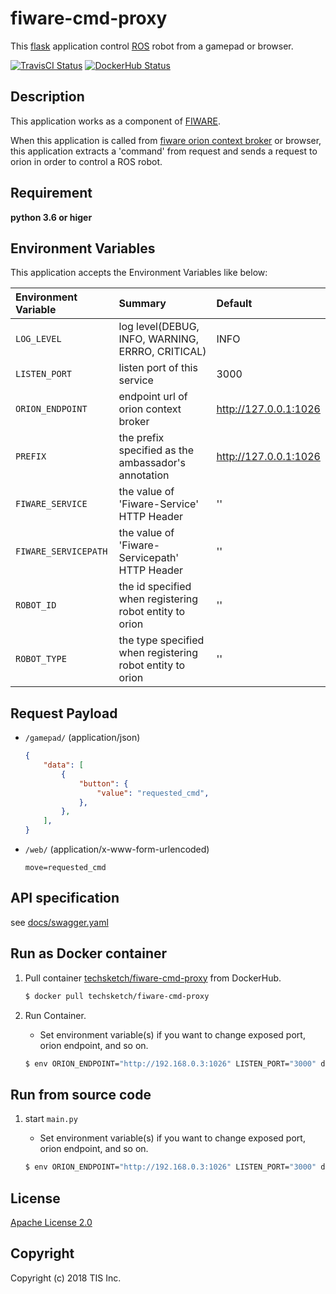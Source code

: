 # fiware-cmd-proxy
This [flask](http://flask.pocoo.org/) application control [ROS](http://flask.pocoo.org/) robot from a gamepad or browser.

[![TravisCI Status](https://travis-ci.org/tech-sketch/fiware-cmd-proxy.svg?branch=master)](https://travis-ci.org/tech-sketch/fiware-cmd-proxy)
[![DockerHub Status](https://dockerbuildbadges.quelltext.eu/status.svg?organization=techsketch&repository=fiware-cmd-proxy)](https://hub.docker.com/r/techsketch/fiware-cmd-proxy/builds/)

## Description
This application works as a component of [FIWARE](https://www.fiware.org/).

When this application is called from [fiware orion context broker](https://catalogue-server.fiware.org/enablers/publishsubscribe-context-broker-orion-context-broker) or browser, this application extracts a 'command' from request and sends a request to orion in order to control a ROS robot.

## Requirement

**python 3.6 or higer**

## Environment Variables
This application accepts the Environment Variables like below:

|Environment Variable|Summary|Default|
|:--|:--|:--|
|`LOG_LEVEL`|log level(DEBUG, INFO, WARNING, ERRRO, CRITICAL)|INFO|
|`LISTEN_PORT`|listen port of this service|3000|
|`ORION_ENDPOINT`|endpoint url of orion context broker|http://127.0.0.1:1026|
|`PREFIX`|the prefix specified as the ambassador's annotation|http://127.0.0.1:1026|
|`FIWARE_SERVICE`|the value of 'Fiware-Service' HTTP Header|''|
|`FIWARE_SERVICEPATH`|the value of 'Fiware-Servicepath' HTTP Header|''|
|`ROBOT_ID`|the id specified when registering robot entity to orion|''|
|`ROBOT_TYPE`|the type specified when registering robot entity to orion|''|

## Request Payload

* `/gamepad/` (application/json)

    ```json
    {
        "data": [
            {
                "button": {
                    "value": "requested_cmd",
                },
            },
        ],
    }
    ```
* `/web/` (application/x-www-form-urlencoded)

    ```text
    move=requested_cmd
    ```

## API specification

see [docs/swagger.yaml](/docs/swagger.yaml)

## Run as Docker container

1. Pull container [techsketch/fiware-cmd-proxy](https://hub.docker.com/r/techsketch/fiware-cmd-proxy/) from DockerHub.

    ```bash
    $ docker pull techsketch/fiware-cmd-proxy
    ```
1. Run Container.
    * Set environment variable(s) if you want to change exposed port, orion endpoint, and so on.

    ```bash
    $ env ORION_ENDPOINT="http://192.168.0.3:1026" LISTEN_PORT="3000" docker run -d -p 3000:3000 techsketch/fiware-cmd-proxy
    ```

## Run from source code

1. start `main.py`
    * Set environment variable(s) if you want to change exposed port, orion endpoint, and so on.

    ```bash
    $ env ORION_ENDPOINT="http://192.168.0.3:1026" LISTEN_PORT="3000" docker run -d -p 3000:3000 python app/main.py
    ```

## License

[Apache License 2.0](/LICENSE)

## Copyright
Copyright (c) 2018 TIS Inc.
